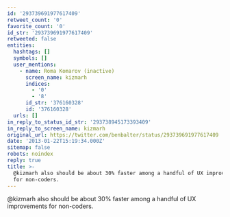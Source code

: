 ```yaml
---
id: '293739691977617409'
retweet_count: '0'
favorite_count: '0'
id_str: '293739691977617409'
retweeted: false
entities:
  hashtags: []
  symbols: []
  user_mentions:
    - name: Roma Komarov (inactive)
      screen_name: kizmarh
      indices:
        - '0'
        - '8'
      id_str: '376160328'
      id: '376160328'
  urls: []
in_reply_to_status_id_str: '293738945173393409'
in_reply_to_screen_name: kizmarh
original_url: https://twitter.com/benbalter/status/293739691977617409
date: '2013-01-22T15:19:34.000Z'
sitemap: false
robots: noindex
reply: true
title: >-
  @kizmarh also should be about 30% faster among a handful of UX improvements
  for non-coders.
---
```


@kizmarh also should be about 30% faster among a handful of UX improvements for non-coders.